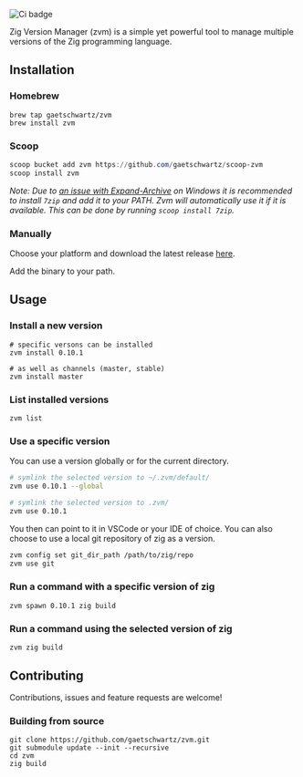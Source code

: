 ![Ci badge](https://github.com/gaetschwartz/zvm/actions/workflows/master.yml/badge.svg)

Zig Version Manager (zvm) is a simple yet powerful tool to manage multiple versions of the Zig programming language.

## Installation

### Homebrew
```
brew tap gaetschwartz/zvm
brew install zvm
```

### Scoop
```powershell
scoop bucket add zvm https://github.com/gaetschwartz/scoop-zvm
scoop install zvm
```
*Note: Due to [an issue with Expand-Archive](https://github.com/PowerShell/Microsoft.PowerShell.Archive/issues/32) on Windows it is recommended to install `7zip` and add it to your PATH. Zvm will automatically use it if it is available.
This can be done by running `scoop install 7zip`.*

### Manually

Choose your platform and download the latest release [here](https://github.com/gaetschwartz/zvm/releases/latest).

Add the binary to your path.

## Usage

### Install a new version

```
# specific versons can be installed
zvm install 0.10.1

# as well as channels (master, stable)
zvm install master
```

### List installed versions

```
zvm list
```

### Use a specific version

You can use a version globally or for the current directory.

```bash
# symlink the selected version to ~/.zvm/default/
zvm use 0.10.1 --global

# symlink the selected version to .zvm/
zvm use 0.10.1
```
You then can point to it in VSCode or your IDE of choice.
You can also choose to use a local git repository of zig as a version.

```bash
zvm config set git_dir_path /path/to/zig/repo
zvm use git
```

### Run a command with a specific version of zig

```
zvm spawn 0.10.1 zig build
```

### Run a command using the selected version of zig

```
zvm zig build
```

## Contributing

Contributions, issues and feature requests are welcome!

### Building from source

```
git clone https://github.com/gaetschwartz/zvm.git
git submodule update --init --recursive
cd zvm
zig build
```
